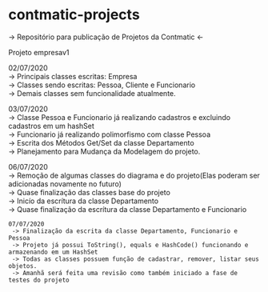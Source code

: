 # contmatic-projects
-> Repositório para publicação de Projetos da Contmatic &lt;-

Projeto empresav1 <p>
  02/07/2020 <br>
  -> Principais classes escritas: Empresa<br>
  -> Classes sendo escritas: Pessoa, Cliente e Funcionario<br>
  -> Demais classes sem funcionalidade atualmente.<br>
  
  03/07/2020<br>
   -> Classe Pessoa e Funcionario já realizando cadastros e excluindo cadastros em um hashSet<br>
   -> Funcionario já realizando polimorfismo com classe Pessoa<br>
   -> Escrita dos Métodos Get/Set da classe Departamento<br>
   -> Planejamento para Mudança da Modelagem do projeto.<br>
   
   06/07/2020<br>
    -> Remoção de algumas classes do diagrama e do projeto(Elas poderam ser adicionadas novamente no futuro)<br>
    -> Quase finalização das classes base do projeto<br>
    -> Inicío da escrítura da classe Departamento<br>
    -> Quase finalização da escrítura da classe Departamento e Funcionario<br>
    
    07/07/2020
     -> Finalização da escrita da classe Departamento, Funcionario e Pessoa
     -> Projeto já possui ToString(), equals e HashCode() funcionando e armazenando em um HashSet
     -> Todas as classes possuem função de cadastrar, remover, listar seus objetos. 
     -> Amanhã será feita uma revisão como também iniciado a fase de testes do projeto
